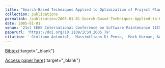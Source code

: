 ```yaml
---
title: "Search-Based Techniques Applied to Optimization of Project Planning for a Massive Maintenance Project"
collection: publications
permalink: /publication/2005-01-01-Search-Based-Techniques-Applied-to-Optimization-of-Project-Planning-for-a-Massive-Maintenance-Project
date: 2005-01-01
venue: '21st IEEE International Conference on Software Maintenance (ICSM 2005), 25-30 September 2005, Budapest, Hungary'
paperurl: 'https://doi.org/10.1109/ICSM.2005.79'
citation: ' Giuliano Antoniol,  Massimiliano Di Penta,  Mark Harman, &quot;Search-Based Techniques Applied to Optimization of Project Planning for a Massive Maintenance Project.&quot; 21st IEEE International Conference on Software Maintenance (ICSM 2005), 25-30 September 2005, Budapest, Hungary, 2005.'
---
```

[Bibtex](https://dblp.org/rec/bib/conf/icsm/AntoniolPH05){:target="_blank"}

[Access paper here](https://doi.org/10.1109/ICSM.2005.79){:target="_blank"}
